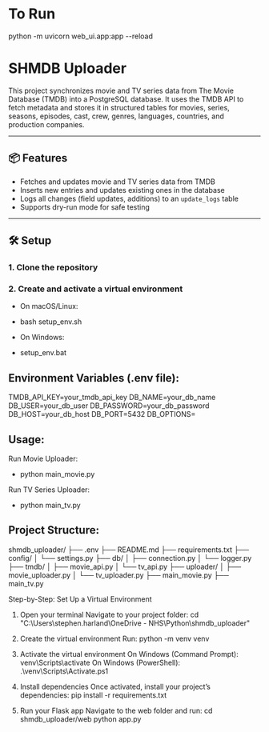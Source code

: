 # To Run

python -m uvicorn web_ui.app:app --reload

# SHMDB Uploader

This project synchronizes movie and TV series data from The Movie Database (TMDB) into a PostgreSQL database. It uses the TMDB API to fetch metadata and stores it in structured tables for movies, series, seasons, episodes, cast, crew, genres, languages, countries, and production companies.

---

## 📦 Features

- Fetches and updates movie and TV series data from TMDB
- Inserts new entries and updates existing ones in the database
- Logs all changes (field updates, additions) to an `update_logs` table
- Supports dry-run mode for safe testing

---

## 🛠️ Setup

### 1. Clone the repository

### 2. Create and activate a virtual environment

 - On macOS/Linux:
 - bash setup_env.sh

 - On Windows:
 - setup_env.bat

## Environment Variables (.env file):
TMDB_API_KEY=your_tmdb_api_key
DB_NAME=your_db_name
DB_USER=your_db_user
DB_PASSWORD=your_db_password
DB_HOST=your_db_host
DB_PORT=5432
DB_OPTIONS=

## Usage:
Run Movie Uploader:
 - python main_movie.py

Run TV Series Uploader:
 - python main_tv.py

## Project Structure:
shmdb_uploader/
├── .env
├── README.md
├── requirements.txt
├── config/
│   └── settings.py
├── db/
│   ├── connection.py
│   └── logger.py
├── tmdb/
│   ├── movie_api.py
│   └── tv_api.py
├── uploader/
│   ├── movie_uploader.py
│   └── tv_uploader.py
├── main_movie.py
├── main_tv.py

Step-by-Step: Set Up a Virtual Environment
1. Open your terminal
Navigate to your project folder:
cd "C:\Users\stephen.harland\OneDrive - NHS\Python\shmdb_uploader"

2. Create the virtual environment
Run:
python -m venv venv

3. Activate the virtual environment
On Windows (Command Prompt):
venv\Scripts\activate
On Windows (PowerShell):
.\venv\Scripts\Activate.ps1

4. Install dependencies
Once activated, install your project’s dependencies:
pip install -r requirements.txt

5. Run your Flask app
Navigate to the web folder and run:
cd shmdb_uploader/web
python app.py